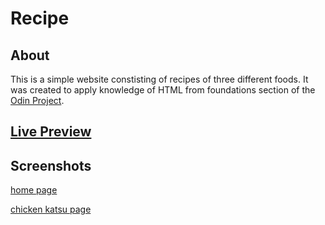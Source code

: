 # Recipe

## About

This is a simple website constisting of recipes of three different foods. It was created to apply knowledge of HTML from foundations section of the [Odin Project](https://www.theodinproject.com/lessons/foundations-recipes).

## [Live Preview](https://magn3tism.github.io/recipe/)

## Screenshots

[home page](./.screenshots/home.png)

[chicken katsu page](./.screenshots/katsu.png)
